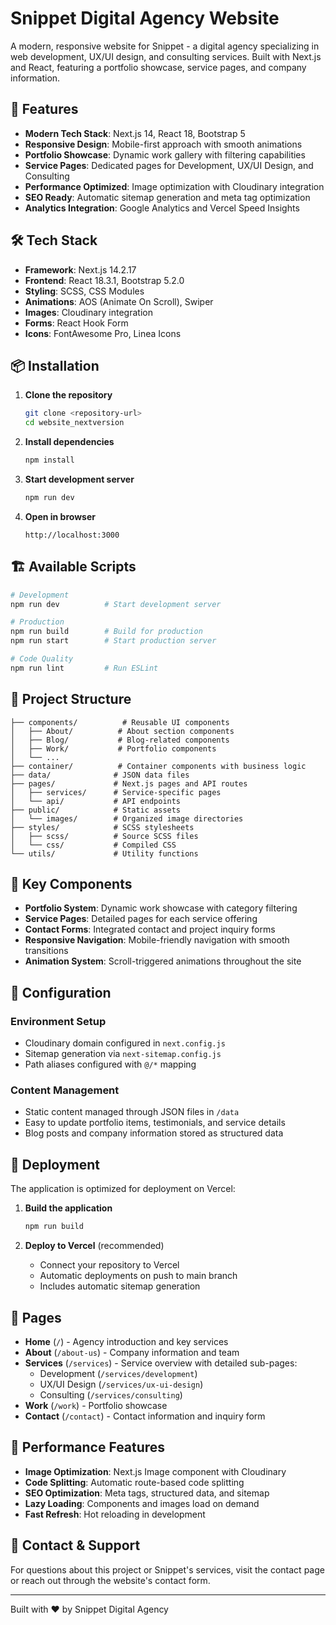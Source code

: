 # Snippet Digital Agency Website

A modern, responsive website for Snippet - a digital agency specializing in web development, UX/UI design, and consulting services. Built with Next.js and React, featuring a portfolio showcase, service pages, and company information.

## 🚀 Features

- **Modern Tech Stack**: Next.js 14, React 18, Bootstrap 5
- **Responsive Design**: Mobile-first approach with smooth animations
- **Portfolio Showcase**: Dynamic work gallery with filtering capabilities
- **Service Pages**: Dedicated pages for Development, UX/UI Design, and Consulting
- **Performance Optimized**: Image optimization with Cloudinary integration
- **SEO Ready**: Automatic sitemap generation and meta tag optimization
- **Analytics Integration**: Google Analytics and Vercel Speed Insights

## 🛠️ Tech Stack

- **Framework**: Next.js 14.2.17
- **Frontend**: React 18.3.1, Bootstrap 5.2.0
- **Styling**: SCSS, CSS Modules
- **Animations**: AOS (Animate On Scroll), Swiper
- **Images**: Cloudinary integration
- **Forms**: React Hook Form
- **Icons**: FontAwesome Pro, Linea Icons

## 📦 Installation

1. **Clone the repository**
   ```bash
   git clone <repository-url>
   cd website_nextversion
   ```

2. **Install dependencies**
   ```bash
   npm install
   ```

3. **Start development server**
   ```bash
   npm run dev
   ```

4. **Open in browser**
   ```
   http://localhost:3000
   ```

## 🏗️ Available Scripts

```bash
# Development
npm run dev          # Start development server

# Production
npm run build        # Build for production
npm run start        # Start production server

# Code Quality
npm run lint         # Run ESLint
```

## 📁 Project Structure

```
├── components/          # Reusable UI components
│   ├── About/          # About section components
│   ├── Blog/           # Blog-related components
│   ├── Work/           # Portfolio components
│   └── ...
├── container/          # Container components with business logic
├── data/              # JSON data files
├── pages/             # Next.js pages and API routes
│   ├── services/      # Service-specific pages
│   └── api/           # API endpoints
├── public/            # Static assets
│   └── images/        # Organized image directories
├── styles/            # SCSS stylesheets
│   ├── scss/          # Source SCSS files
│   └── css/           # Compiled CSS
└── utils/             # Utility functions
```

## 🎨 Key Components

- **Portfolio System**: Dynamic work showcase with category filtering
- **Service Pages**: Detailed pages for each service offering
- **Contact Forms**: Integrated contact and project inquiry forms
- **Responsive Navigation**: Mobile-friendly navigation with smooth transitions
- **Animation System**: Scroll-triggered animations throughout the site

## 🔧 Configuration

### Environment Setup
- Cloudinary domain configured in `next.config.js`
- Sitemap generation via `next-sitemap.config.js`
- Path aliases configured with `@/*` mapping

### Content Management
- Static content managed through JSON files in `/data`
- Easy to update portfolio items, testimonials, and service details
- Blog posts and company information stored as structured data

## 🚀 Deployment

The application is optimized for deployment on Vercel:

1. **Build the application**
   ```bash
   npm run build
   ```

2. **Deploy to Vercel** (recommended)
   - Connect your repository to Vercel
   - Automatic deployments on push to main branch
   - Includes automatic sitemap generation

## 📱 Pages

- **Home** (`/`) - Agency introduction and key services
- **About** (`/about-us`) - Company information and team
- **Services** (`/services`) - Service overview with detailed sub-pages:
  - Development (`/services/development`)
  - UX/UI Design (`/services/ux-ui-design`)
  - Consulting (`/services/consulting`)
- **Work** (`/work`) - Portfolio showcase
- **Contact** (`/contact`) - Contact information and inquiry form

## 🎯 Performance Features

- **Image Optimization**: Next.js Image component with Cloudinary
- **Code Splitting**: Automatic route-based code splitting
- **SEO Optimization**: Meta tags, structured data, and sitemap
- **Lazy Loading**: Components and images load on demand
- **Fast Refresh**: Hot reloading in development

## 📧 Contact & Support

For questions about this project or Snippet's services, visit the contact page or reach out through the website's contact form.

---

Built with ❤️ by Snippet Digital Agency

